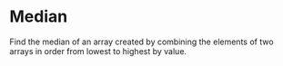 # Median

Find the median of an array created by combining the elements of two arrays in order from lowest to highest by value.
